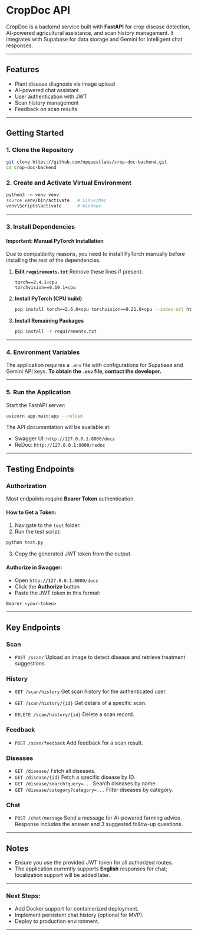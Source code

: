# CropDoc API

CropDoc is a backend service built with **FastAPI** for crop disease detection, AI-powered agricultural assistance, and scan history management. It integrates with Supabase for data storage and Gemini for intelligent chat responses.

---

## Features

- Plant disease diagnosis via image upload
- AI-powered chat assistant
- User authentication with JWT
- Scan history management
- Feedback on scan results

---

## Getting Started

### 1. Clone the Repository

```bash
git clone https://github.com/npquestlabs/crop-doc-backend.git
cd crop-doc-backend
```

### 2. Create and Activate Virtual Environment

```bash
python3 -m venv venv
source venv/bin/activate   # Linux/Mac
venv\Scripts\activate      # Windows
```

---

### 3. Install Dependencies

#### **Important: Manual PyTorch Installation**

Due to compatibility reasons, you need to install PyTorch manually before installing the rest of the dependencies.

1. **Edit `requirements.txt`**
   Remove these lines if present:

   ```
   torch==2.4.1+cpu
   torchvision==0.19.1+cpu
   ```

2. **Install PyTorch (CPU build)**

   ```bash
   pip install torch==2.6.0+cpu torchvision==0.21.0+cpu --index-url https://download.pytorch.org/whl/cpu
   ```

3. **Install Remaining Packages**

   ```bash
   pip install -r requirements.txt
   ```

---

### 4. Environment Variables

The application requires a `.env` file with configurations for Supabase and Gemini API keys.
**To obtain the `.env` file, contact the developer.**

---

### 5. Run the Application

Start the FastAPI server:

```bash
uvicorn app.main:app --reload
```

The API documentation will be available at:

- Swagger UI: `http://127.0.0.1:8000/docs`
- ReDoc: `http://127.0.0.1:8000/redoc`

---

## Testing Endpoints

### Authorization

Most endpoints require **Bearer Token** authentication.

#### How to Get a Token:

1. Navigate to the `test` folder.
2. Run the test script:

```bash
python test.py
```

3. Copy the generated JWT token from the output.

#### Authorize in Swagger:

- Open `http://127.0.0.1:8000/docs`
- Click the **Authorize** button
- Paste the JWT token in this format:

```
Bearer <your-token>
```

---

## Key Endpoints

### **Scan**

- `POST /scan/`
  Upload an image to detect disease and retrieve treatment suggestions.

### **History**

- `GET /scan/history`
  Get scan history for the authenticated user.

- `GET /scan/history/{id}`
  Get details of a specific scan.

- `DELETE /scan/history/{id}`
  Delete a scan record.

### **Feedback**

- `POST /scan/feedback`
  Add feedback for a scan result.

### **Diseases**

- `GET /disease/`
  Fetch all diseases.
- `GET /disease/{id}`
  Fetch a specific disease by ID.
- `GET /disease/search?query=...`
  Search diseases by name.
- `GET /disease/category?category=...`
  Filter diseases by category.

### **Chat**

- `POST /chat/message`
  Send a message for AI-powered farming advice.
  Response includes the answer and 3 suggested follow-up questions.

---

## Notes

- Ensure you use the provided JWT token for all authorized routes.
- The application currently supports **English** responses for chat; localization support will be added later.

---

### Next Steps:

- Add Docker support for containerized deployment.
- Implement persistent chat history (optional for MVP).
- Deploy to production environment.

---
